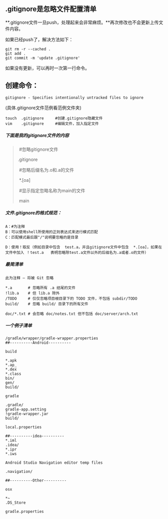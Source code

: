 ## .gitignore是忽略文件配置清单

**.gitignore文件一旦push，处理起来会非常麻烦。**再次修改也不会更新上传文件内容。

如果已经push了，解决方法如下：

```
git rm -r --cached .
git add .
git commit -m 'update .gitignore'
```

如果没有更新，可以再时一次第一行命令。



## **创建命令：**

```
gitignore - Specifies intentionally untracked files to ignore
```

(具体.gitignore文件范例看范例文件夹)

```
touch  .gitignore     #创建.gitignore隐藏文件  
vim    .gitignore     #编辑文件，加入指定文件        
```

#####  下面是我的gitignore文件的内容          

> ​	#忽略gitignore文件  
>
>  	.gitignore  
>
> ​	 #忽略后缀名为.o和.a的文件  
>
> ​	 *.[oa]  
>
> ​         #显示指定忽略名称为main的文件  
>
> ​	main

##### 文件.gitignore的格式规范：

```
A：#为注释   
B：可以使用shell所使用的正则表达式来进行模式匹配   
C：匹配模式最后跟"/"说明要忽略的是目录 

D：使用！取反（例如目录中包含  test.a，并且gitignore文件中包含  *.[oa]，如果在文件中加入 ！test.a   表明忽略除test.a文件以外的后缀名为.a或者.o的文件）
```

##### 最简清单

```
此为注释 – 将被 Git 忽略

*.a       # 忽略所有 .a 结尾的文件
!lib.a    # 但 lib.a 除外
/TODO     # 仅仅忽略项目根目录下的 TODO 文件，不包括 subdir/TODO
build/    # 忽略 build/ 目录下的所有文件

doc/*.txt # 会忽略 doc/notes.txt 但不包括 doc/server/arch.txt
```

##### 一个例子清单

```
/gradle/wrapper/gradle-wrapper.properties
##----------Android----------

build

*.apk
*.ap_
*.dex
*.class
bin/
gen/
build/

gradle

.gradle/
gradle-app.setting
!gradle-wrapper.jar
build/

local.properties

##----------idea----------
*.iml
.idea/
*.ipr
*.iws

Android Studio Navigation editor temp files

.navigation/

##----------Other----------

osx

*~
.DS_Store

gradle.properties
```

